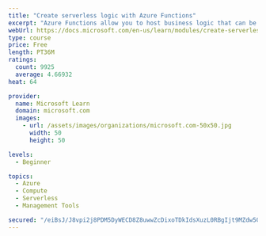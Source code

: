 ```yaml
---
title: "Create serverless logic with Azure Functions"
excerpt: "Azure Functions allow you to host business logic that can be executed without managing or provisioning server infrastructure"
webUrl: https://docs.microsoft.com/en-us/learn/modules/create-serverless-logic-with-azure-functions/
type: course
price: Free
length: PT36M
ratings:
  count: 9925
  average: 4.66932
heat: 64

provider:
  name: Microsoft Learn
  domain: microsoft.com
  images:
    - url: /assets/images/organizations/microsoft.com-50x50.jpg
      width: 50
      height: 50

levels:
  - Beginner

topics:
  - Azure
  - Compute
  - Serverless
  - Management Tools

secured: "/eiBsJ/J8vpi2j8PDM5DyWECD8Z8uwwZcDixoTDkIdsXuzL0RBgIjt9MZdw50vGsZEozGmMLEHfkrikMseUBx4wOYeHOBe8wP7/sfmQAfquHjxW3mPUJPeP+dsHmciXf18Bxb3L3DoSWb3H2FrI8Bvb8hUepdKdki/mLYFhNrX6QPg2+2pB86BXLlWmPO88LxbeFj1JAKEpm8SORGIqx6fFTYpW8el0GSuNIOC8O1Ztt3igfMM9rWARQdLT8zyKuyMl1DzAg5QD16AjtG8L6FdkQ6kDjZr0BdkK/noug6X4Cskh2ciBPtjpDZR3PJuzi0aR7Iontu3GpBOCHNS3bIo83Qb/hKu+B+RCyE/fGNkVeHNjV98IaVUyYGFklsP4Yg8xZBNUFuftXeaq2JW4UMgmwFXkWIYJ4OuQ9xxYDu40=;7vdkv8lmY948OkhaHjBY9Q=="
---
```


